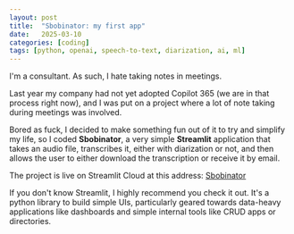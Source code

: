 ```yaml
---
layout: post
title:  "Sbobinator: my first app"
date:   2025-03-10
categories: [coding]
tags: [python, openai, speech-to-text, diarization, ai, ml]
---
```


I'm a consultant. As such, I hate taking notes in meetings.

Last year my company had not yet adopted Copilot 365 (we are in that process right now), and I was put on a project where a lot of note taking during meetings was involved. 

Bored as fuck, I decided to make something fun out of it to try and simplify my life, so I coded **Sbobinator**, a very simple **Streamlit** application that takes an audio file, transcribes it, either with diarization or not, and then allows the user to either download the transcription or receive it by email. 

The project is live on Streamlit Cloud at this address: [Sbobinator](https://sbobinator.streamlit.app)

If you don't know Streamlit, I highly recommend you check it out. It's a python library to build simple UIs, particularly geared towards data-heavy applications like dashboards and simple internal tools like CRUD apps or directories.


